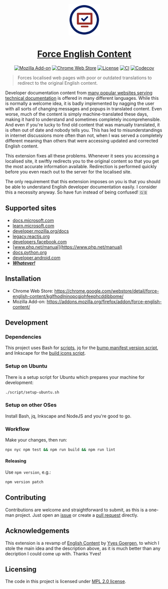 <div align="center">

<img src="https://raw.githubusercontent.com/mdesantis/force-english-content/main/icon.svg?sanitize=true" height="100" alt="Logo of the project"/>

# [Force English Content](https://github.com/mdesantis/force-english-content#readme)

[![Mozilla Add-on](https://img.shields.io/amo/v/%7B45b75146-960d-47e4-b45f-c642ae8a336d%7D)](https://addons.mozilla.org/firefox/addon/force-english-content/)
[![Chrome Web Store](https://img.shields.io/chrome-web-store/v/kglfhodlninopcgjohfeephcddibbome)](https://chrome.google.com/webstore/detail/force-english-content/kglfhodlninopcgjohfeephcddibbome/)
[![License](https://img.shields.io/github/license/mdesantis/force-english-content)](https://github.com/mdesantis/force-english-content#licensing)
[![CI](https://img.shields.io/github/actions/workflow/status/mdesantis/force-english-content/.github/workflows/ci.yml?branch=main)](https://github.com/mdesantis/force-english-content/actions/workflows/ci.yml)
[![Codecov](https://img.shields.io/codecov/c/gh/mdesantis/force-english-content)](https://app.codecov.io/gh/mdesantis/force-english-content)

</div>

> Forces localised web pages with poor or outdated translations to redirect to
> the original English content.

Developer documentation content from
[many popular websites serving technical documentation](#supported-sites) is
offered in many different languages. While this is normally a welcome idea, it
is badly implemented by nagging the user with all sorts of changing messages and
popups in translated content. Even worse, much of the content is simply
machine-translated these days, making it hard to understand and sometimes
completely incomprehensible. And even if you're lucky to find old content that
was manually translated, it is often out of date and nobody tells you. This has
led to misunderstandings in internet discussions more often than not, when I was
served a completely different meaning than others that were accessing updated
and corrected English content.

This extension fixes all these problems. Whenever it sees you accessing a
localised site, it swiftly redirects you to the original content so that you get
the most accurate information available. Redirection is performed quickly before
you even reach out to the server for the localised site.

The only requirement that this extension imposes on you is that you should be
able to understand English developer documentation easily. I consider this a
necessity anyway. So have fun instead of being confused! :gb:

## Supported sites

- [docs.microsoft.com](https://docs.microsoft.com)
- [learn.microsoft.com](https://learn.microsoft.com)
- [developer.mozilla.org/docs](https://developer.mozilla.org/docs)
- [legacy.reactjs.org](https://legacy.reactjs.org)
- [developers.facebook.com](https://developers.facebook.com)
- [www.php.net/manual](https://www.php.net/manual)
- [docs.python.org](https://docs.python.org)
- [developer.android.com](https://developer.android.com)
- [_**Whatever!**_](https://github.com/mdesantis/force-english-content/issues/new?labels=enhancement&title=Add%20support%20for%20www.example.com&body=Hello!%20Is%20it%20possible%20to%20rewrite%20%60http%3A%2F%2Fwww.example.com%60%20to%20%60http%3A%2F%2Fwww.example.com/en-US%60%3F%20Thanks!)

## Installation

- Chrome Web Store:
  https://chrome.google.com/webstore/detail/force-english-content/kglfhodlninopcgjohfeephcddibbome/
- Mozilla Add-on:
  https://addons.mozilla.org/firefox/addon/force-english-content/

## Development

### Dependencies

This project uses Bash for [scripts](./scripts), jq for the
[bump manifest version script](./scripts/update-manifests-extension-version.sh),
and Inkscape for the [build icons script](./scripts/build-icons.sh).

### Setup on Ubuntu

There is a setup script for Ubuntu which prepares your machine for development:

```sh
./script/setup-ubuntu.sh
```

### Setup on other OSes

Install Bash, jq, Inkscape and NodeJS and you're good to go.

### Workflow

Make your changes, then run:

```sh
npx nyc npm test && npm run build && npm run lint
```

#### Releasing

Use `npm version`, e.g.:

```sh
npm version patch
```

## Contributing

Contributions are welcome and straightforward to submit, as this is a one-man
project. Just open an
[issue](/https://github.com/mdesantis/force-english-content/issues) or create a
[pull request](https://github.com/mdesantis/force-english-content/pulls)
directly.

## Acknowledgements

This extension is a revamp of
[English Content](https://addons.mozilla.org/it/firefox/addon/english-content)
by [Yves Goergen](https://addons.mozilla.org/it/firefox/user/2296386/), to which
I stole the main idea and the description above, as it is much better than any
decription I could come up with. Thanks Yves!

## Licensing

The code in this project is licensed under [MPL 2.0 license](LICENSE).
